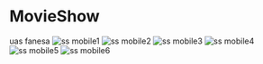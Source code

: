 # MovieShow
uas fanesa
![ss mobile1](https://github.com/FanesaAprilia/MovieShow/blob/bottomnavigation/hasil%20progra%20eca/eca%20(1).png)
![ss mobile2](https://github.com/FanesaAprilia/MovieShow/blob/bottomnavigation/hasil%20progra%20eca/eca%20(2).png)
![ss mobile3](https://github.com/FanesaAprilia/MovieShow/blob/bottomnavigation/hasil%20progra%20eca/eca%20(3).png)
![ss mobile4](https://github.com/FanesaAprilia/MovieShow/blob/bottomnavigation/hasil%20progra%20eca/eca%20(4).png)
![ss mobile5](https://github.com/FanesaAprilia/MovieShow/blob/bottomnavigation/hasil%20progra%20eca/eca%20(5).png)
![ss mobile6](https://github.com/FanesaAprilia/MovieShow/blob/bottomnavigation/hasil%20progra%20eca/eca%20(6).png)
